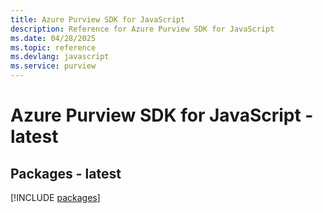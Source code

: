 ```yaml
---
title: Azure Purview SDK for JavaScript
description: Reference for Azure Purview SDK for JavaScript
ms.date: 04/28/2025
ms.topic: reference
ms.devlang: javascript
ms.service: purview
---
```

# Azure Purview SDK for JavaScript - latest
## Packages - latest
[!INCLUDE [packages](purview-index.md)]